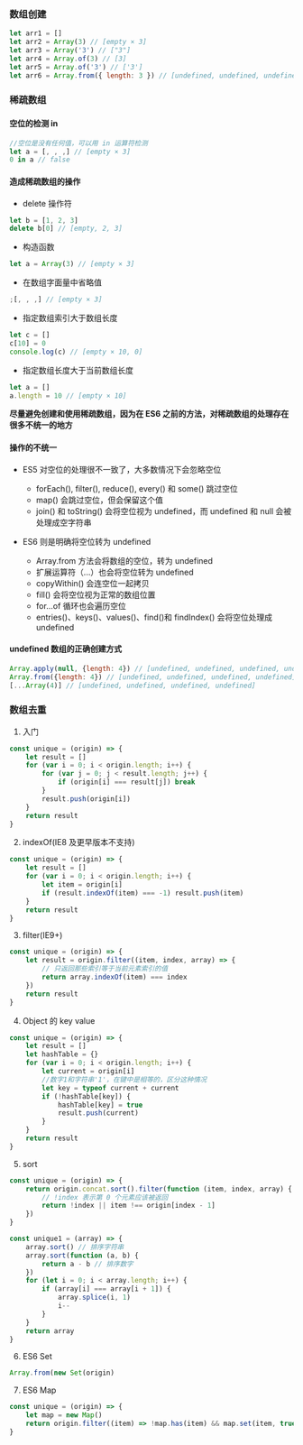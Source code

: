 ### 数组创建

```javascript
let arr1 = []
let arr2 = Array(3) // [empty × 3]
let arr3 = Array('3') // ["3"]
let arr4 = Array.of(3) // [3]
let arr5 = Array.of('3') // ['3']
let arr6 = Array.from({ length: 3 }) // [undefined, undefined, undefined]
```

### 稀疏数组

#### 空位的检测 in

```javascript
//空位是没有任何值，可以用 in 运算符检测
let a = [, , ,] // [empty × 3]
0 in a // false
```

#### 造成稀疏数组的操作

- delete 操作符

```javascript
let b = [1, 2, 3]
delete b[0] // [empty, 2, 3]
```

- 构造函数

```javascript
let a = Array(3) // [empty × 3]
```

- 在数组字面量中省略值

```javascript
;[, , ,] // [empty × 3]
```

- 指定数组索引大于数组长度

```javascript
let c = []
c[10] = 0
console.log(c) // [empty × 10, 0]
```

- 指定数组长度大于当前数组长度

```javascript
let a = []
a.length = 10 // [empty × 10]
```

**尽量避免创建和使用稀疏数组，因为在 ES6 之前的方法，对稀疏数组的处理存在很多不统一的地方**

#### 操作的不统一

- ES5 对空位的处理很不一致了，大多数情况下会忽略空位

  - forEach(), filter(), reduce(), every() 和 some() 跳过空位
  - map() 会跳过空位，但会保留这个值
  - join() 和 toString() 会将空位视为 undefined，而 undefined 和 null 会被处理成空字符串

- ES6 则是明确将空位转为 undefined
  - Array.from 方法会将数组的空位，转为 undefined
  - 扩展运算符（...）也会将空位转为 undefined
  - copyWithin() 会连空位一起拷贝
  - fill() 会将空位视为正常的数组位置
  - for...of 循环也会遍历空位
  - entries()、keys()、values()、find()和 findIndex() 会将空位处理成 undefined

#### undefined 数组的正确创建方式

```javascript
Array.apply(null, {length: 4}) // [undefined, undefined, undefined, undefined]
Array.from({length: 4}) // [undefined, undefined, undefined, undefined]
[...Array(4)] // [undefined, undefined, undefined, undefined]
```

### 数组去重

1. 入门

```javascript
const unique = (origin) => {
	let result = []
	for (var i = 0; i < origin.length; i++) {
		for (var j = 0; j < result.length; j++) {
			if (origin[i] === result[j]) break
		}
		result.push(origin[i])
	}
	return result
}
```

2. indexOf(IE8 及更早版本不支持)

```javascript
const unique = (origin) => {
	let result = []
	for (var i = 0; i < origin.length; i++) {
		let item = origin[i]
		if (result.indexOf(item) === -1) result.push(item)
	}
	return result
}
```

3. filter(IE9+)

```javascript
const unique = (origin) => {
	let result = origin.filter((item, index, array) => {
		// 只返回那些索引等于当前元素索引的值
		return array.indexOf(item) === index
	})
	return result
}
```

4. Object 的 key value

```javascript
const unique = (origin) => {
	let result = []
	let hashTable = {}
	for (var i = 0; i < origin.length; i++) {
		let current = origin[i]
		//数字1和字符串'1'，在键中是相等的，区分这种情况
		let key = typeof current + current
		if (!hashTable[key]) {
			hashTable[key] = true
			result.push(current)
		}
	}
	return result
}
```

5. sort

```javascript
const unique = (origin) => {
	return origin.concat.sort().filter(function (item, index, array) {
		// !index 表示第 0 个元素应该被返回
		return !index || item !== origin[index - 1]
	})
}

const unique1 = (array) => {
	array.sort() // 排序字符串
	array.sort(function (a, b) {
		return a - b // 排序数字
	})
	for (let i = 0; i < array.length; i++) {
		if (array[i] === array[i + 1]) {
			array.splice(i, 1)
			i--
		}
	}
	return array
}
```

6. ES6 Set

```javascript
Array.from(new Set(origin)
```

7. ES6 Map

```javascript
const unique = (origin) => {
	let map = new Map()
	return origin.filter((item) => !map.has(item) && map.set(item, true))
}
```
